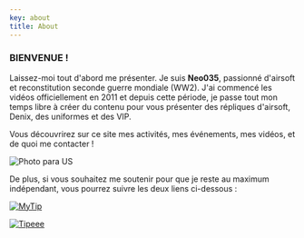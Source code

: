 ```yaml
---
key: about
title: About
---
```


### BIENVENUE !

Laissez-moi tout d'abord me présenter. Je suis **Neo035**, passionné d'airsoft et reconstitution seconde guerre mondiale (WW2). J'ai commencé les vidéos officiellement en 2011 et depuis cette période, je passe tout mon temps libre à créer du contenu pour vous présenter des répliques d'airsoft, Denix, des uniformes et des VIP.

Vous découvrirez sur ce site mes activités, mes événements, mes vidéos, et de quoi me contacter !

![Photo para US](/img/novembre_2018_laureen_keravec-6-.jpg "Photo Para US")

De plus, si vous souhaitez me soutenir pour que je reste au maximum indépendant, vous pourrez suivre les deux liens ci-dessous :

[![MyTip](/img/mytip.png)](https://www.mytip.co/users/neo035)

[![Tipeee](/img/tipeee.png)](https://fr.tipeee.com/neo035)
